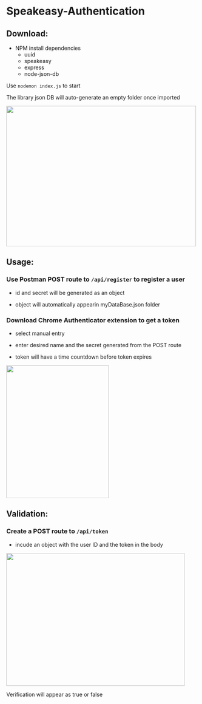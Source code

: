 # Speakeasy-Authentication

## Download:

- NPM install dependencies
  - uuid
  - speakeasy
  - express
  - node-json-db

Use `nodemon index.js` to start

The library json DB will auto-generate an empty folder once imported

<img src="https://user-images.githubusercontent.com/38336934/104986589-930b6800-59d0-11eb-8143-b94f0b342cf8.png" width="500" height="370">

## Usage:

### Use Postman POST route to `/api/register` to register a user

- id and secret will be generated as an object

- object will automatically appearin myDataBase.json folder

### Download Chrome Authenticator extension to get a token

- select manual entry

- enter desired name and the secret generated from the POST route

- token will have a time countdown before token expires

<img src="https://user-images.githubusercontent.com/38336934/104986591-94d52b80-59d0-11eb-9a74-a9e3263db057.png"  width="270" height="350">

## Validation:

### Create a POST route to `/api/token`

- incude an object with the user ID and the token in the body

<img src="https://user-images.githubusercontent.com/38336934/104986585-9141a480-59d0-11eb-92e3-705103ce13ed.png"  width="470" height="350">

Verification will appear as true or false
